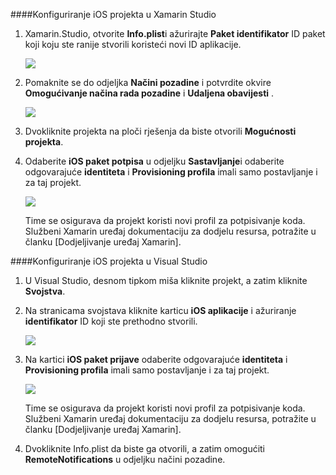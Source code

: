 ####<a name="configuring-the-ios-project-in-xamarin-studio"></a>Konfiguriranje iOS projekta u Xamarin Studio

1. Xamarin.Studio, otvorite **Info.plist**i ažurirajte **Paket identifikator** ID paket koji koju ste ranije stvorili koristeći novi ID aplikacije.

    ![](./media/app-service-mobile-xamarin-ios-configure-project/mobile-services-ios-push-21.png)

2. Pomaknite se do odjeljka **Načini pozadine** i potvrdite okvire **Omogućivanje načina rada pozadine** i **Udaljena obavijesti** . 

    ![](./media/app-service-mobile-xamarin-ios-configure-project/mobile-services-ios-push-22.png)

3. Dvokliknite projekta na ploči rješenja da biste otvorili **Mogućnosti projekta**.

4.  Odaberite **iOS paket potpisa** u odjeljku **Sastavljanje**i odaberite odgovarajuće **identiteta** i **Provisioning profila** imali samo postavljanje i za taj projekt. 

    ![](./media/app-service-mobile-xamarin-ios-configure-project/mobile-services-ios-push-20.png)

    Time se osigurava da projekt koristi novi profil za potpisivanje koda. Službeni Xamarin uređaj dokumentaciju za dodjelu resursa, potražite u članku [Dodjeljivanje uređaj Xamarin].

####<a name="configuring-the-ios-project-in-visual-studio"></a>Konfiguriranje iOS projekta u Visual Studio

1. U Visual Studio, desnom tipkom miša kliknite projekt, a zatim kliknite **Svojstva**.

2. Na stranicama svojstava kliknite karticu **iOS aplikacije** i ažuriranje **identifikator** ID koji ste prethodno stvorili.

    ![](./media/app-service-mobile-xamarin-ios-configure-project/mobile-services-ios-push-23.png)

3. Na kartici **iOS paket prijave** odaberite odgovarajuće **identiteta** i **Provisioning profila** imali samo postavljanje i za taj projekt. 

    ![](./media/app-service-mobile-xamarin-ios-configure-project/mobile-services-ios-push-24.png)

    Time se osigurava da projekt koristi novi profil za potpisivanje koda. Službeni Xamarin uređaj dokumentaciju za dodjelu resursa, potražite u članku [Dodjeljivanje uređaj Xamarin].

4. Dvokliknite Info.plist da biste ga otvorili, a zatim omogućiti **RemoteNotifications** u odjeljku načini pozadine. 



[Uređaj Xamarin dodjele resursa]: http://developer.xamarin.com/guides/ios/getting_started/installation/device_provisioning/